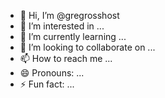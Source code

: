 - 👋 Hi, I’m @gregrosshost
- 👀 I’m interested in ...
- 🌱 I’m currently learning ...
- 💞️ I’m looking to collaborate on ...
- 📫 How to reach me ...
- 😄 Pronouns: ...
- ⚡ Fun fact: ...

<!---
gregrosshost/gregrosshost is a ✨ special ✨ repository because its `README.md` (this file) appears on your GitHub profile.
You can click the Preview link to take a look at your changes.
--->
